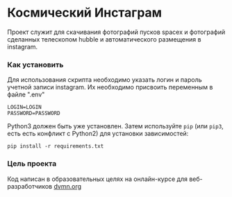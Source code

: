 # Космический Инстаграм

Проект служит для скачивания фотографий пусков spacex и фотографий сделанных телескопом
hubble и автоматического размещения в instagram.

### Как установить

Для использования скрипта необходимо указать логин и пароль учетной записи instagram.
Их необходимо присвоить переменным в файле ".env"
```
LOGIN=LOGIN
PASSWORD=PASSWORD
```
Python3 должен быть уже установлен. 
Затем используйте `pip` (или `pip3`, есть есть конфликт с Python2) для установки зависимостей:
```
pip install -r requirements.txt
```

### Цель проекта

Код написан в образовательных целях на онлайн-курсе для веб-разработчиков [dvmn.org](https://dvmn.org/)
